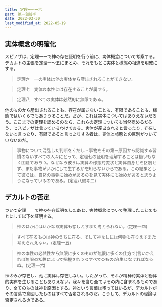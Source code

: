 ```yaml
---
title: 定理一～一六
part: 第一部前半
date: 2022-03-30
last_modified_at: 2022-05-19
---
```


## 実体概念の明確化

スピノザは、定理一一で神の存在証明を行う前に、実体概念について考察する。デカルトの主張を定理一～五にまとめ、それをもとに実体と様態の相違を明確にする。

>定理六　一の実体は他の実体から産出されることができない。

>定理七　実体の本性には存在することが属する。

>定理八　すべての実体は必然的に無限である。

他のものから産出されることも、存在が属さないことも、有限であることも、様態ではいくらでもありうることだ。だが、これは実体についてはありえないだろう。ここまでの定理を認めるのなら、これらの定理についても当然認めるだろう、とスピノザは言っているわけである。実体が産出されると言ったり、存在しないと言ったり、有限であると言ったりする者は、実体と様態との区別がついていないのだ。

>事物について混乱した判断をくだし・事物をその第一原因から認識する習慣のないすべての人々にとって、定理七の証明を理解することは疑いもなく困難であろう。なぜなら彼らは実体の様態的変状と実体自身とを区別せず、また事物がいかにして生ずるかを知らないからである。この結果として彼らは、自然の事物に始めがあるのを見て実体にも始めがあると思うようになっているのである。(定理八備考二)

## デカルトの否定

ついで定理一一で神の存在証明をしたあと、実体概念について整理したことをもとにして以下を証明する。

>神のほかにはいかなる実体も存しえずまた考えられない。(定理一四)

>すべて在るものは神のうちに在る、そして神なしには何物も在りえずまた考えられえない。(定理一五)

>神の本性の必然性から無限に多くのものが無限に多くの仕方で(言いかえれば無限の知性によって把握されうるすべてのものが)生じなければならぬ。(定理一六)

神のみが存在し、他に実体は存在しない。したがって、それが精神的実体と物体的実体を生じることもありえない。我々を含む全てはその内に含まれるものであり、全てのものは神を原因とする。神という言葉は残ってはいるが、デカルトがその言葉で意図したものはすべて否定されるのだ。こうして、デカルトの理論は否定されるのである。
